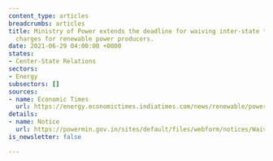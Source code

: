 ```yaml
---
content_type: articles
breadcrumbs: articles
title: Ministry of Power extends the deadline for waiving inter-state transmission
  charges for renewable power producers.
date: 2021-06-29 04:00:00 +0000
states:
- Center-State Relations
sectors:
- Energy
subsectors: []
sources:
- name: Economic Times
  url: https://energy.economictimes.indiatimes.com/news/renewable/power-ministry-extends-timeline-for-transmission-charges-waiver-for-re-by-2-years/83735394
details:
- name: Notice
  url: https://powermin.gov.in/sites/default/files/webform/notices/Waiver_of_inter_state_transmission_charges_Order_dated_21_June_2021.pdf
is_newsletter: false

---
```

